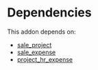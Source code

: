 # Dependencies

This addon depends on:

- [sale_project](../../../../odoo-bringout-oca-ocb-sale_project)
- [sale_expense](../../../../odoo-bringout-oca-ocb-sale_expense)
- [project_hr_expense](../../../../../oca-ocb-project/odoo-bringout-oca-ocb-project_hr_expense)
